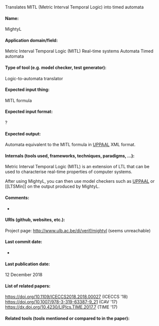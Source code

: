 Translates MITL (Metric Interval Temporal Logic) into timed automata

#### Name:
MightyL

#### Application domain/field:
Metric Interval Temporal Logic (MITL)
Real-time systems
Automata
Timed automata

#### Type of tool (e.g. model checker, test generator):
Logic-to-automata translator

#### Expected input thing:
MITL formula

#### Expected input format:
?

#### Expected output:
Automata equivalent to the MITL formula in [UPPAAL](Frameworks/UPPAAL.md) XML format.

#### Internals (tools used, frameworks, techniques, paradigms, ...):
Metric Interval Temporal Logic (MITL) is an extension of LTL that can be used to characterise real-time properties of computer systems.

After using MightyL, you can then use model checkers such as [UPPAAL](Frameworks/UPPAAL.md) or [[LTSMin]] on the output produced by MightyL.

#### Comments:
-

#### URIs (github, websites, etc.):
Project page: http://www.ulb.ac.be/di/verif/mightyl (seems unreachable)

#### Last commit date:
-

#### Last publication date:
12 December 2018

#### List of related papers:
https://doi.org/10.1109/ICECCS2018.2018.00027 (ICECCS '18)
https://doi.org/10.1007/978-3-319-63387-9_21 (CAV '17)
https://dx.doi.org/10.4230/LIPIcs.TIME.2017.7 (TIME '17)

#### Related tools (tools mentioned or compared to in the paper):
